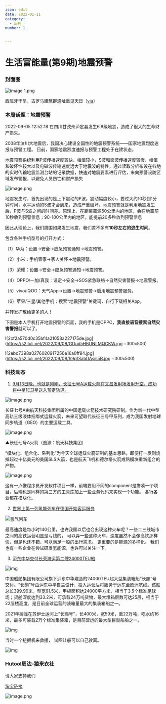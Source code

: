 ```yaml
---
icon: edit
date: 2022-01-11
category:
  - 周刊
number: 1


---
```


# 生活富能量(第9期)地震预警



### 封面图

![image _1_.png](https://s2.loli.net/2022/09/07/F9qjQnMU8hcb54o.png)

西班牙干旱，古罗马建筑群遗址重见天日（[via](https://cj.sina.com.cn/articles/view/1645705403/621778bb020014etx?finpagefr=p_104&sudaref=www.baidu.com&display=0&retcode=0)）



### 本周话题：地震预警

2022-09-05 12:52:18 在四川甘孜州泸定县发生6.8级地震，造成了很大的生命财产损失。

2008年汶川大地震后，我国决心建设全国性的地震预警系统——国家地震烈度速报与预警工程。 目前，国家地震烈度速报与预警工程处于在建状态。

地震预警系统利用[P波](https://zh.wikipedia.org/wiki/P%E6%B3%A2)传播速度较快、幅值较小，S波和面波传播速度较慢、幅值和破坏性较大以及电磁波传输速度远大于地震波的特性，通过读取分析布设在各地的实时传输地震监测台站的记录数据，快速对地震要素进行评估，来向预警设防区域发布警报，以避免人员伤亡和财产损失

![image.png](https://s2.loli.net/2022/09/08/ZsNPr4BUbAgRChq.png)

地震发生时，首先出现的是上下震动的P波，震动幅度较小，要过大约10秒到1分钟时间，水平运动的S波才会到来，造成严重破坏。地震预警就是利用地震发生后，P波与S波之间的时间差。原理上，在距离震源50公里内的地区，会在地震前10秒收到预警信息；90-100公里内的地区，能提前20多秒收到预警信息

因此从理论上，我们周围如果发生地震，我们差不多有**10秒左右的逃生时间**。



包含各种手机型号的打开方式：

（1）华为：设置→安全→应急预警通知→地震预警。

（2）小米：手机管家→家人关怀→地震预警。

（3）荣耀：设置→安全→应急预警通知→地震预警。

（4）OPPO/一加/真我：设定→安全→SOS紧急联络→自然灾害警报→地震警报。

（5）vivo/iQOO：天气App→设置→地震预警→启用地震预警服务。

（6）苹果/三星/其他手机：搜索“地震预警”关键词，自行下载相关App。

并转发扩散给更多的人！



下图是本人手机打开地震预警的页面，我的手机是OPPO，**我直接语音搜索自然灾害警报**就可以了。



![2cf2a570d0c35bf4a21058a227175de.jpg](https://s2.loli.net/2022/09/08/GDud5HBUNLMQCKW.jpg  =300x500)

 ![2ebd7398a0276020917256e16a0ff94.jpg](https://s2.loli.net/2022/09/08/h9p1SabDAsjil5B.jpg =300x500)



### 科技动态



1. [9月13日晚，也就是刚刚，长征七号A运载火箭在文昌发射场发射升空，成功将中星1E卫星送入预定轨道。](https://mp.weixin.qq.com/s/zmxFp3fI4o6ZVu1mXTdTPg)

![image.png](https://s2.loli.net/2022/09/14/9JIu5ksZP6RiAxb.png)

长征七号A由航天科技集团所属的中国运载火箭技术研究院研制。作为新一代中型高轨三级液体捆绑式运载火箭，未来可望取代长征三号甲系列，成为我国发射地球同步轨道（GEO）的主要运载工具。

![image.png](https://s2.loli.net/2022/09/14/oVx2CWRw4f9ZBdg.png)

▲长征七号A火箭（图源：航天科技集团）



“模块化、组合化、系列化”为今天全球运载火箭研制的基本思路，即便打一发则烧掉超过十亿美元的美国SLS火箭，也是航天飞机和德尔塔火箭成熟模块重新组合的产物。

![image.png](https://s2.loli.net/2022/09/14/Uc4aAGoJmxVrtTv.png)



这有一点像程序员开发软件项目一样，前端要用不同的component是拼凑一个项目，后端也是同样的第三方的工具库加上一些业务代码来实现一个功能。 各行各业都在模块化。



2.  [世界上第一列氢能列车在德国开始客运服务](https://singularityhub.com/2022/09/12/the-worlds-first-hydrogen-trains-started-passenger-service-in-germany/)

![氢气列车](https://singularityhub.com/wp-content/uploads/2022/09/Coradia-iLint_evb_copyrights_Alstom-Sabrina-Adeline-Nagel-696x392.jpg)

最高速度是每小时140公里，也许我国以后也会出现这种火车呢？一些二三线城市之间的高铁运营明显是亏钱的， 可以弄一些这种火车，速度虽然不会像高铁那样快，但是也还不错，可以满足一般的出行需求。 更重要的是能源的多样化。  我们也有一些企业在尝试研发氢能源，也许可以关注一下。



3. [沪东中华交付长荣海运第二艘24000TEU船 ](https://singularityhub.com/2022/09/12/the-worlds-first-hydrogen-trains-started-passenger-service-in-germany/)

![img](https://p5.itc.cn/q_70/images03/20220913/d2d5d8bcdb5d4834a1377f48ba790fd1.jpeg)

中国船舶集团有限公司旗下沪东中华建造的24000TEU超大型集装箱船“长韻”号交付。“长韻”号由沪东中华自主设计，投入运营后将服务于远东至欧洲航线。该船总长399.99米，型宽61.5米，甲板面积达24000平方米，相当于3.5个标准足球场；货舱深度达到33.2米，可承载24万吨货物，最大堆箱层数可达25层，相当于22层楼高度，是目前全球运营的装箱量最大的集装箱船之一。

2021年搁浅在苏伊士运河上“长赐号”，长400米，宽59米，重22万吨，吃水约16米，最多可装载2万个标准集装箱，是目前营运的最大型巨型船舶之一。 

![img](https://p3-sign.toutiaoimg.com/pgc-image/SSruE246i2s6fU~noop.image?_iz=58558&from=article.pc_detail&x-expires=1663745497&x-signature=pxvOLJ9xCPdOwaFjene48NID3Pk%3D)

当时一个挖掘机来救援， 试图让船可以自己驶离。

![img](https://p3-sign.toutiaoimg.com/pgc-image/SSruE2iDLT4BR~noop.image?_iz=58558&from=article.pc_detail&x-expires=1663745497&x-signature=ii%2BwSXfnp1l2x3Z4s1W6C8439i8%3D)



### Hutool周边-猿来衣社

请大家支持我们

[淘宝链接](https://shop108037867.taobao.com/)



![image.png](https://s2.loli.net/2022/09/14/a3ZQJBI9oyLCz1D.png)